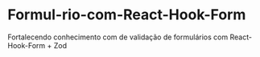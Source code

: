 # Formul-rio-com-React-Hook-Form
Fortalecendo conhecimento com de validação de formulários com React-Hook-Form + Zod
